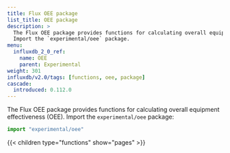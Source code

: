 ```yaml
---
title: Flux OEE package
list_title: OEE package
description: >
  The Flux OEE package provides functions for calculating overall equipment efficiency (OEE).
  Import the `experimental/oee` package.
menu:
  influxdb_2_0_ref:
    name: OEE
    parent: Experimental
weight: 301
influxdb/v2.0/tags: [functions, oee, package]
cascade:
  introduced: 0.112.0
---
```


The Flux OEE package provides functions for calculating overall equipment effectiveness (OEE).
Import the `experimental/oee` package:

```js
import "experimental/oee"
```

{{< children type="functions" show="pages" >}}
